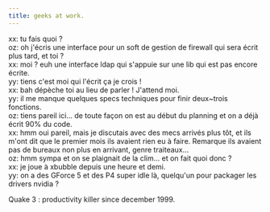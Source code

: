 ```yaml
---
title: geeks at work.
---
```


xx: tu fais quoi ?  
oz: oh j'écris une interface pour un soft de gestion de firewall qui sera
écrit plus tard, et toi ?  
xx: moi ? euh une interface ldap qui s'appuie sur une lib qui est pas encore
écrite.  
yy: tiens c'est moi qui l'écrit ça je crois !  
xx: bah dépèche toi au lieu de parler ! J'attend moi.  
yy: il me manque quelques specs techniques pour finir deux~trois fonctions.  
oz: tiens pareil ici... de toute façon on est au début du planning et on a
déjà écrit 90% du code.  
xx: hmm oui pareil, mais je discutais avec des mecs arrivés plus tôt, et ils
m'ont dit que le premier mois ils avaient rien eu à faire. Remarque ils
avaient pas de bureaux non plus en arrivant, genre traiteaux...  
oz: hmm sympa et on se plaignait de la clim... et on fait quoi donc ?  
xx: je joue à xbubble depuis une heure et demi.  
yy: on a des GForce 5 et des P4 super idle là, quelqu'un pour packager les
drivers nvidia ?

Quake 3 : productivity killer since december 1999.

